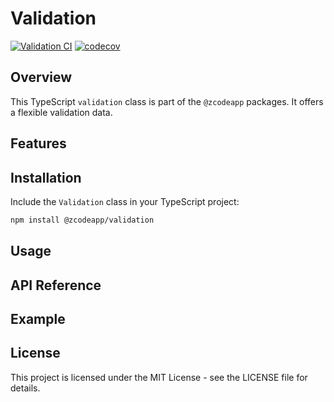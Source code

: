 # Validation

[![Validation CI](https://github.com/zcodeapp/msexpandable/actions/workflows/validation-workflow.yml/badge.svg?branch=main)](https://github.com/zcodeapp/msexpandable/actions/workflows/validation-workflow.yml) [![codecov](https://codecov.io/gh/zcodeapp/msexpandable/branch/main/graph/badge.svg?token=ZHJHX9L0CN&flag=validation)](https://app.codecov.io/gh/zcodeapp/msexpandable/tree/main/src%2Fvalidation%2Fsrc)

## Overview

This TypeScript `validation` class is part of the `@zcodeapp` packages. It offers a flexible validation data.

## Features

## Installation

Include the `Validation` class in your TypeScript project:

```bash
npm install @zcodeapp/validation
```

## Usage

## API Reference

## Example

## License

This project is licensed under the MIT License - see the LICENSE file for details.
